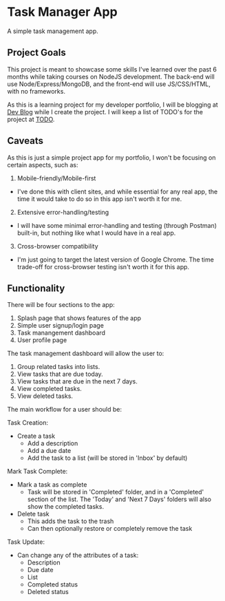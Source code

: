 # Task Manager App

A simple task management app.

## Project Goals

This project is meant to showcase some skills I've learned over the past 6 months while taking courses on NodeJS development. The back-end will use Node/Express/MongoDB, and the front-end will use JS/CSS/HTML, with no frameworks.

As this is a learning project for my developer portfolio, I will be blogging at [Dev Blog](https://github.com/daniel-schroeder-dev/task-manager-app/blob/master/dev-blog.md) while I create the project. I will keep a list of TODO's for the project at [TODO](https://github.com/daniel-schroeder-dev/task-manager-app/blob/master/TODO.md).

## Caveats

As this is just a simple project app for my portfolio, I won't be focusing on certain aspects, such as:

1. Mobile-friendly/Mobile-first
  - I've done this with client sites, and while essential for any real app, the time it would take to do so in this app isn't worth it for me.
2. Extensive error-handling/testing
  - I will have some minimal error-handling and testing (through Postman) built-in, but nothing like what I would have in a real app.
3. Cross-browser compatibility
  - I'm just going to target the latest version of Google Chrome. The time trade-off for cross-browser testing isn't worth it for this app.

## Functionality

There will be four sections to the app:

1. Splash page that shows features of the app
2. Simple user signup/login page
3. Task manangement dashboard
4. User profile page

The task management dashboard will allow the user to:

1. Group related tasks into lists.
2. View tasks that are due today.
3. View tasks that are due in the next 7 days.
4. View completed tasks.
5. View deleted tasks.

The main workflow for a user should be:

Task Creation:

- Create a task
  - Add a description
  - Add a due date
  - Add the task to a list (will be stored in 'Inbox' by default)

Mark Task Complete:

- Mark a task as complete
  - Task will be stored in 'Completed' folder, and in a 'Completed' section of the list. The 'Today' and 'Next 7 Days' folders will also show the completed tasks.
- Delete task
  - This adds the task to the trash
  - Can then optionally restore or completely remove the task

Task Update: 

- Can change any of the attributes of a task:
  - Description
  - Due date
  - List
  - Completed status
  - Deleted status




